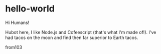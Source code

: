 # hello-world

Hi Humans!

Hubot here, I like Node.js and Cofeescript (that's what I'm made of!).
I've had tacos on the moon and find then far superior to Earth tacos.

from103